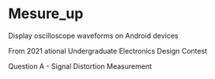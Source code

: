 # Mesure_up
Display oscilloscope waveforms on Android devices

From 2021 ational Undergraduate Electronics Design Contest

Question A - Signal Distortion Measurement

